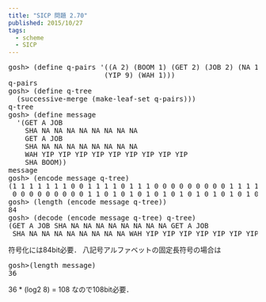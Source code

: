 ```yaml
---
title: "SICP 問題 2.70"
published: 2015/10/27
tags:
  - scheme
  - SICP
---
```



<pre class="code" data-lang="" data-unlink>gosh&gt; (define q-pairs &#39;((A 2) (BOOM 1) (GET 2) (JOB 2) (NA 16) (SHA 3)
                       (YIP 9) (WAH 1)))
q-pairs
gosh&gt; (define q-tree
  (successive-merge (make-leaf-set q-pairs)))
q-tree
gosh&gt; (define message
  &#39;(GET A JOB
    SHA NA NA NA NA NA NA NA NA
    GET A JOB
    SHA NA NA NA NA NA NA NA NA
    WAH YIP YIP YIP YIP YIP YIP YIP YIP YIP
    SHA BOOM))
message
gosh&gt; (encode message q-tree)
(1 1 1 1 1 1 1 0 0 1 1 1 1 0 1 1 1 0 0 0 0 0 0 0 0 0 1 1 1 1 1 1 1 0 0 1 1 1 1 0 1 1 1 
 0 0 0 0 0 0 0 0 0 1 1 0 1 0 1 0 1 0 1 0 1 0 1 0 1 0 1 0 1 0 1 0 1 1 1 0 1 1 0 1 1)
gosh&gt; (length (encode message q-tree))
84
gosh&gt; (decode (encode message q-tree) q-tree)
(GET A JOB SHA NA NA NA NA NA NA NA NA GET A JOB 
 SHA NA NA NA NA NA NA NA NA WAH YIP YIP YIP YIP YIP YIP YIP YIP YIP SHA BOOM)</pre>


<p>符号化には84bit必要．
八記号アルファベットの固定長符号の場合は</p>

<pre class="code" data-lang="" data-unlink>gosh&gt;(length message)
36</pre>


<p>36 * (log2 8) = 108
なので108bit必要．</p>

